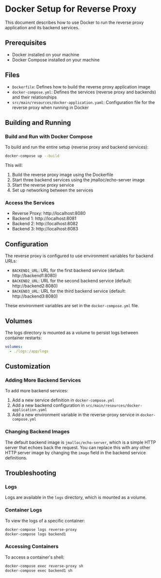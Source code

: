 # Docker Setup for Reverse Proxy

This document describes how to use Docker to run the reverse proxy application and its backend services.

## Prerequisites

- Docker installed on your machine
- Docker Compose installed on your machine

## Files

- `Dockerfile`: Defines how to build the reverse proxy application image
- `docker-compose.yml`: Defines the services (reverse proxy and backends) and their relationships
- `src/main/resources/docker-application.yaml`: Configuration file for the reverse proxy when running in Docker

## Building and Running

### Build and Run with Docker Compose

To build and run the entire setup (reverse proxy and backend services):

```bash
docker-compose up --build
```

This will:
1. Build the reverse proxy image using the Dockerfile
2. Start three backend services using the jmalloc/echo-server image
3. Start the reverse proxy service
4. Set up networking between the services

### Access the Services

- Reverse Proxy: http://localhost:8080
- Backend 1: http://localhost:8081
- Backend 2: http://localhost:8082
- Backend 3: http://localhost:8083

## Configuration

The reverse proxy is configured to use environment variables for backend URLs:

- `BACKEND1_URL`: URL for the first backend service (default: http://backend1:8080)
- `BACKEND2_URL`: URL for the second backend service (default: http://backend2:8080)
- `BACKEND3_URL`: URL for the third backend service (default: http://backend3:8080)

These environment variables are set in the `docker-compose.yml` file.

## Volumes

The logs directory is mounted as a volume to persist logs between container restarts:

```yaml
volumes:
  - ./logs:/app/logs
```

## Customization

### Adding More Backend Services

To add more backend services:

1. Add a new service definition in `docker-compose.yml`
2. Add a new backend configuration in `src/main/resources/docker-application.yaml`
3. Add a new environment variable in the reverse-proxy service in `docker-compose.yml`

### Changing Backend Images

The default backend image is `jmalloc/echo-server`, which is a simple HTTP server that echoes back the request. You can replace this with any other HTTP server image by changing the `image` field in the backend service definitions.

## Troubleshooting

### Logs

Logs are available in the `logs` directory, which is mounted as a volume.

### Container Logs

To view the logs of a specific container:

```bash
docker-compose logs reverse-proxy
docker-compose logs backend1
```

### Accessing Containers

To access a container's shell:

```bash
docker-compose exec reverse-proxy sh
docker-compose exec backend1 sh
```